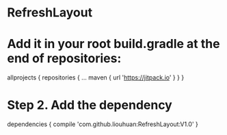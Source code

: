 # RefreshLayout

# Add it in your root build.gradle at the end of repositories:

allprojects {
  repositories {
    ...
      maven { url 'https://jitpack.io' }
        }
   }
   
# Step 2. Add the dependency

  dependencies {
      compile 'com.github.liouhuan:RefreshLayout:V1.0'
    }
